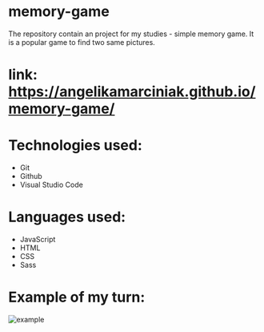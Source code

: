 # memory-game
 The repository contain an project for my studies - simple memory game.
 It is a popular game to find two same pictures.
 
# link: https://angelikamarciniak.github.io/memory-game/
 
# Technologies used:
- Git
- Github
- Visual Studio Code

# Languages used:
- JavaScript
- HTML
- CSS
- Sass

# Example of my turn:
![example](https://user-images.githubusercontent.com/104442170/181290099-99d158c3-436f-4e7b-8902-cfa2702e64c3.png)
